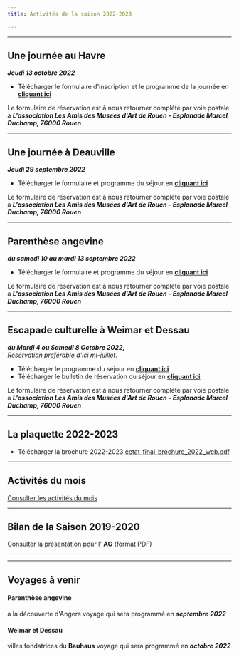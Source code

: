 ```yaml
---
title: Activités de la saison 2022-2023

---
```


***

## Une journée au Havre

**_Jeudi 13 octobre 2022_**

* Télécharger le formulaire d'inscription et le programme de la journée en [**cliquant ici**](/fichiers/sortie-le-havre-13-10-2022.pdf)

Le formulaire de réservation est à nous retourner complété par voie postale à **_L'association Les Amis des Musées d'Art de Rouen - Esplanade Marcel Duchamp, 76000 Rouen_**

***

## Une journée à Deauville

**_Jeudi 29 septembre 2022_**

* Télécharger le formulaire et programme du séjour en [**cliquant ici**](/fichiers/deauville-29-sept-2022.pdf)

Le formulaire de réservation est à nous retourner complété par voie postale à **_L'association Les Amis des Musées d'Art de Rouen - Esplanade Marcel Duchamp, 76000 Rouen_**

***

## Parenthèse angevine

**_du samedi 10 au mardi 13 septembre 2022_**

* Télécharger le formulaire et programme du séjour en [**cliquant ici**](/fichiers/amar-programme-angevine-angers.pdf)

Le formulaire de réservation est à nous retourner complété par voie postale à **_L'association Les Amis des Musées d'Art de Rouen - Esplanade Marcel Duchamp, 76000 Rouen_**

***

## Escapade culturelle à Weimar et Dessau

**_du Mardi 4 ou Samedi 8 Octobre 2022,_**  
_Réservation préférable d'ici mi-juillet._

* Télécharger le programme du séjour en [**cliquant ici**](/fichiers/programme-voyage-bauhaus-2022-4-au-8-oct-2022-1-combine.pdf)
* Télécharger le bulletin de réservation du séjour en [**cliquant ici**](https://app.forestry.io/sites/tdpq6h8ne7p4wq/body-media//fichiers/bulletin-d-inscription-voyage-bahaus4-au-8-oct-2022.pdf)[ ](/fichiers/bulletin-d-inscription-voyage-bahaus4-au-8-oct-2022.pdf)

Le formulaire de réservation est à nous retourner complété par voie postale à **_L'association Les Amis des Musées d'Art de Rouen - Esplanade Marcel Duchamp, 76000 Rouen_**

***

## La plaquette 2022-2023

* Télécharger la brochure 2022-2023                                                                                          [eetat-final-brochure_2022_web.pdf](/fichiers/eetat-final-brochure_2022_web.pdf "eetat-final-brochure_2022_web.pdf")

***

## Activités du mois

[Consulter les activités du mois](/pages/activites-du-mois.html)

***

## Bilan de la Saison 2019-2020

[Consulter la présentation pour l' **AG**](/fichiers/activites-2020-v3-1.pdf) (format PDF)

***

***

## Voyages à venir

#### Parenthèse angevine

à la découverte d'Angers voyage qui sera programmé en **_septembre 2022_**

#### Weimar et Dessau

villes fondatrices du **Bauhaus** voyage qui sera programmé en **_octobre 2022_**